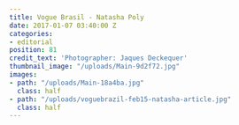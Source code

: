 ```yaml
---
title: Vogue Brasil - Natasha Poly
date: 2017-01-07 03:40:00 Z
categories:
- editorial
position: 81
credit_text: 'Photographer: Jaques Deckequer'
thumbnail_image: "/uploads/Main-9d2f72.jpg"
images:
- path: "/uploads/Main-18a4ba.jpg"
  class: half
- path: "/uploads/voguebrazil-feb15-natasha-article.jpg"
  class: half
---
```


